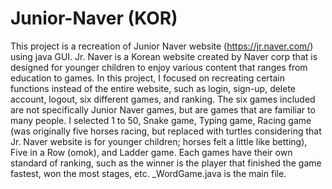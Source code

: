 # Junior-Naver (KOR)

This project is a recreation of Junior Naver website (https://jr.naver.com/) using java GUI. 
Jr. Naver is a Korean website created by Naver corp that is designed for younger children to enjoy various content that ranges from education to games.
In this project, I focused on recreating certain functions instead of the entire website, such as login, sign-up, delete account, logout, six different games, and ranking. 
The six games included are not specifically Junior Naver games, but are games that are familiar to many people. I selected 1 to 50, Snake game, Typing game, Racing game (was originally five horses racing, but replaced with turtles considering that Jr. Naver website is for younger children; horses felt a little like betting), Five in a Row (omok), and Ladder game. Each games have their own standard of ranking, such as the winner is the player that finished the game fastest, won the most stages, etc. 
_WordGame.java is the main file.
